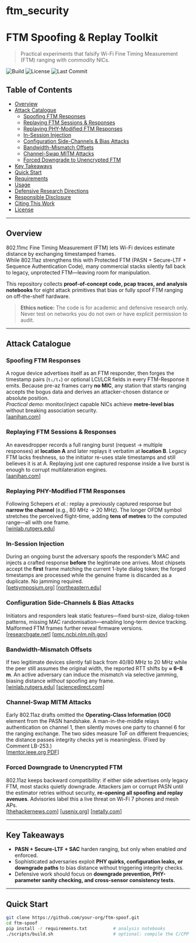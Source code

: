 # ftm_security
# FTM Spoofing & Replay Toolkit
> Practical experiments that falsify Wi-Fi Fine Timing Measurement (FTM) ranging with commodity NICs.

![Build](https://img.shields.io/github/actions/workflow/status/your-org/ftm-spoof/ci.yml?label=CI)
![License](https://img.shields.io/github/license/your-org/ftm-spoof)
![Last Commit](https://img.shields.io/github/last-commit/your-org/ftm-spoof)

## Table of Contents
- [Overview](#overview)
- [Attack Catalogue](#attack-catalogue)
  - [Spoofing FTM Responses](#spoofing-ftm-responses)
  - [Replaying FTM Sessions & Responses](#replaying-ftm-sessions--responses)
  - [Replaying PHY-Modified FTM Responses](#replaying-phy-modified-ftm-responses)
  - [In-Session Injection](#in-session-injection)
  - [Configuration Side-Channels & Bias Attacks](#configuration-side-channels--bias-attacks)
  - [Bandwidth-Mismatch Offsets](#bandwidth-mismatch-offsets)
  - [Channel-Swap MITM Attacks](#channel-swap-mitm-attacks)
  - [Forced Downgrade to Unencrypted FTM](#forced-downgrade-to-unencrypted-ftm)
- [Key Takeaways](#key-takeaways)
- [Quick Start](#quick-start)
- [Requirements](#requirements)
- [Usage](#usage)
- [Defensive Research Directions](#defensive-research-directions)
- [Responsible Disclosure](#responsible-disclosure)
- [Citing This Work](#citing-this-work)
- [License](#license)

---

## Overview
802.11mc Fine Timing Measurement (FTM) lets Wi-Fi devices estimate distance by exchanging timestamped frames.  
While 802.11az strengthens this with Protected FTM (PASN + Secure-LTF + Sequence Authentication Code), many commercial stacks silently fall back to legacy, unprotected FTM—leaving room for manipulation.

This repository collects **proof-of-concept code, pcap traces, and analysis notebooks** for eight attack primitives that bias or fully spoof FTM ranging on off-the-shelf hardware.

> **Ethics notice:** The code is for academic and defensive research only. Never test on networks you do not own or have explicit permission to audit.

---

## Attack Catalogue

### Spoofing FTM Responses
A rogue device advertises itself as an FTM responder, then forges the timestamp pairs (`t₁/t₄`) or optional LCI/LCR fields in every FTM-Response it emits. Because pre-az frames carry **no MIC**, any station that starts ranging accepts the bogus data and derives an attacker-chosen distance or absolute position.  
*Practical demo:* monitor/inject capable NICs achieve **metre-level bias** without breaking association security.  
[[aanjhan.com](https://aanjhan.com)]

### Replaying FTM Sessions & Responses
An eavesdropper records a full ranging burst (request → multiple responses) at **location A** and later replays it verbatim at **location B**. Legacy FTM lacks freshness, so the initiator re-uses stale timestamps and still believes it is at A. Replaying just one captured response inside a live burst is enough to corrupt multilateration engines.  
[[aanjhan.com](https://aanjhan.com)]

### Replaying PHY-Modified FTM Responses
Following Schepers *et al.*: replay a previously captured response but **narrow the channel** (e.g., 80 MHz → 20 MHz). The longer OFDM symbol stretches the perceived flight-time, adding **tens of metres** to the computed range—all with one frame.  
[[winlab.rutgers.edu](https://winlab.rutgers.edu)]

### In-Session Injection
During an ongoing burst the adversary spoofs the responder’s MAC and injects a crafted response **before** the legitimate one arrives. Most chipsets accept the **first** frame matching the current 1-byte dialog token; the forged timestamps are processed while the genuine frame is discarded as a duplicate. No jamming required.  
[[petsymposium.org](https://petsymposium.org)] [[northeastern.edu](https://repository.library.northeastern.edu)]

### Configuration Side-Channels & Bias Attacks
Initiators and responders leak static features—fixed burst-size, dialog-token patterns, missing MAC randomisation—enabling long-term device tracking. Malformed FTM frames further reveal firmware versions.  
[[researchgate.net](https://researchgate.net)] [[pmc.ncbi.nlm.nih.gov](https://pmc.ncbi.nlm.nih.gov)]

### Bandwidth-Mismatch Offsets
If two legitimate devices silently fall back from 40/80 MHz to 20 MHz while the peer still assumes the original width, the reported RTT shifts by **≈ 6–8 m**. An active adversary can induce the mismatch via selective jamming, biasing distance *without* spoofing any frame.  
[[winlab.rutgers.edu](https://winlab.rutgers.edu)] [[sciencedirect.com](https://sciencedirect.com)]

### Channel-Swap MITM Attacks
Early 802.11az drafts omitted the **Operating-Class Information (OCI)** element from the PASN handshake. A man-in-the-middle relays authentication on channel 1, then silently moves one party to channel 6 for the ranging exchange. The two sides measure ToF on different frequencies; the distance passes integrity checks yet is meaningless. (Fixed by Comment LB-253.)  
[[mentor.ieee.org PDF](https://mentor.ieee.org)]

### Forced Downgrade to Unencrypted FTM
802.11az keeps backward compatibility: if either side advertises only legacy FTM, most stacks quietly downgrade. Attackers jam or corrupt PASN until the estimator retries without security, **re-opening all spoofing and replay avenues**. Advisories label this a live threat on Wi-Fi 7 phones and mesh APs.  
[[thehackernews.com](https://thehackernews.com)] [[usenix.org](https://usenix.org)] [[netally.com](https://cyberscope.netally.com)]

---

## Key Takeaways
- **PASN + Secure-LTF + SAC** harden ranging, but only when enabled *and* enforced.
- Sophisticated adversaries exploit **PHY quirks, configuration leaks, or downgrade paths** to bias distance without triggering integrity checks.
- Defensive work should focus on **downgrade prevention, PHY-parameter sanity checking, and cross-sensor consistency tests.**

---

## Quick Start
```bash
git clone https://github.com/your-org/ftm-spoof.git
cd ftm-spoof
pip install -r requirements.txt          # analysis notebooks
./scripts/build.sh                       # optional: compile the C/CPP PoC injectors

